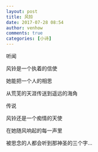 ```yaml
---
layout: post
title: 风铃
date: 2017-07-28 08:54
author: venhow
comments: true
categories: [小诗]
---
```

听闻

风铃是一个执着的信使

她能把一个人的相思

从荒芜的天涯传送到遥远的海角

传说

风铃还是一个痴情的天使

在她随风响起的每一声里

被思念的人都会听到那神圣的三个字…
